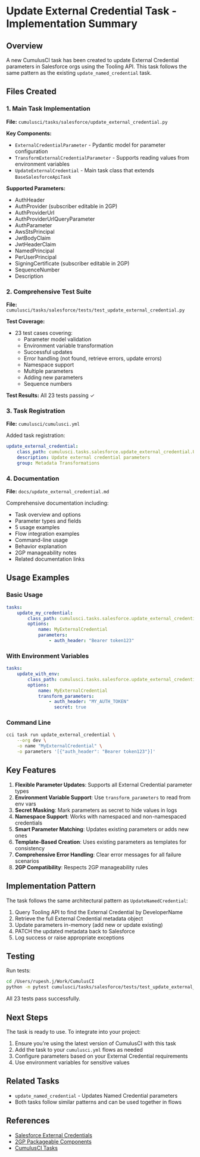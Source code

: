 # Update External Credential Task - Implementation Summary

## Overview

A new CumulusCI task has been created to update External Credential parameters in Salesforce orgs using the Tooling API. This task follows the same pattern as the existing `update_named_credential` task.

## Files Created

### 1. Main Task Implementation

**File:** `cumulusci/tasks/salesforce/update_external_credential.py`

**Key Components:**

-   `ExternalCredentialParameter` - Pydantic model for parameter configuration
-   `TransformExternalCredentialParameter` - Supports reading values from environment variables
-   `UpdateExternalCredential` - Main task class that extends `BaseSalesforceApiTask`

**Supported Parameters:**

-   AuthHeader
-   AuthProvider (subscriber editable in 2GP)
-   AuthProviderUrl
-   AuthProviderUrlQueryParameter
-   AuthParameter
-   AwsStsPrincipal
-   JwtBodyClaim
-   JwtHeaderClaim
-   NamedPrincipal
-   PerUserPrincipal
-   SigningCertificate (subscriber editable in 2GP)
-   SequenceNumber
-   Description

### 2. Comprehensive Test Suite

**File:** `cumulusci/tasks/salesforce/tests/test_update_external_credential.py`

**Test Coverage:**

-   23 test cases covering:
    -   Parameter model validation
    -   Environment variable transformation
    -   Successful updates
    -   Error handling (not found, retrieve errors, update errors)
    -   Namespace support
    -   Multiple parameters
    -   Adding new parameters
    -   Sequence numbers

**Test Results:** All 23 tests passing ✓

### 3. Task Registration

**File:** `cumulusci/cumulusci.yml`

Added task registration:

```yaml
update_external_credential:
    class_path: cumulusci.tasks.salesforce.update_external_credential.UpdateExternalCredential
    description: Update external credential parameters
    group: Metadata Transformations
```

### 4. Documentation

**File:** `docs/update_external_credential.md`

Comprehensive documentation including:

-   Task overview and options
-   Parameter types and fields
-   5 usage examples
-   Flow integration examples
-   Command-line usage
-   Behavior explanation
-   2GP manageability notes
-   Related documentation links

## Usage Examples

### Basic Usage

```yaml
tasks:
    update_my_credential:
        class_path: cumulusci.tasks.salesforce.update_external_credential.UpdateExternalCredential
        options:
            name: MyExternalCredential
            parameters:
                - auth_header: "Bearer token123"
```

### With Environment Variables

```yaml
tasks:
    update_with_env:
        class_path: cumulusci.tasks.salesforce.update_external_credential.UpdateExternalCredential
        options:
            name: MyExternalCredential
            transform_parameters:
                - auth_header: "MY_AUTH_TOKEN"
                  secret: true
```

### Command Line

```bash
cci task run update_external_credential \
    --org dev \
    -o name "MyExternalCredential" \
    -o parameters '[{"auth_header": "Bearer token123"}]'
```

## Key Features

1. **Flexible Parameter Updates**: Supports all External Credential parameter types
2. **Environment Variable Support**: Use `transform_parameters` to read from env vars
3. **Secret Masking**: Mark parameters as secret to hide values in logs
4. **Namespace Support**: Works with namespaced and non-namespaced credentials
5. **Smart Parameter Matching**: Updates existing parameters or adds new ones
6. **Template-Based Creation**: Uses existing parameters as templates for consistency
7. **Comprehensive Error Handling**: Clear error messages for all failure scenarios
8. **2GP Compatibility**: Respects 2GP manageability rules

## Implementation Pattern

The task follows the same architectural pattern as `UpdateNamedCredential`:

1. Query Tooling API to find the External Credential by DeveloperName
2. Retrieve the full External Credential metadata object
3. Update parameters in-memory (add new or update existing)
4. PATCH the updated metadata back to Salesforce
5. Log success or raise appropriate exceptions

## Testing

Run tests:

```bash
cd /Users/rupesh.j/Work/CumulusCI
python -m pytest cumulusci/tasks/salesforce/tests/test_update_external_credential.py -v
```

All 23 tests pass successfully.

## Next Steps

The task is ready to use. To integrate into your project:

1. Ensure you're using the latest version of CumulusCI with this task
2. Add the task to your `cumulusci.yml` flows as needed
3. Configure parameters based on your External Credential requirements
4. Use environment variables for sensitive values

## Related Tasks

-   `update_named_credential` - Updates Named Credential parameters
-   Both tasks follow similar patterns and can be used together in flows

## References

-   [Salesforce External Credentials](https://developer.salesforce.com/docs/atlas.en-us.apexcode.meta/apexcode/apex_callouts_named_credentials.htm)
-   [2GP Packageable Components](https://developer.salesforce.com/docs/atlas.en-us.pkg2_dev.meta/pkg2_dev/packaging_packageable_components.htm)
-   [CumulusCI Tasks](https://cumulusci.readthedocs.io/en/latest/tasks.html)
